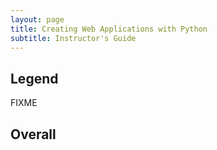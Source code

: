 ```yaml
---
layout: page
title: Creating Web Applications with Python
subtitle: Instructor's Guide
---
```

## Legend

FIXME

## Overall

